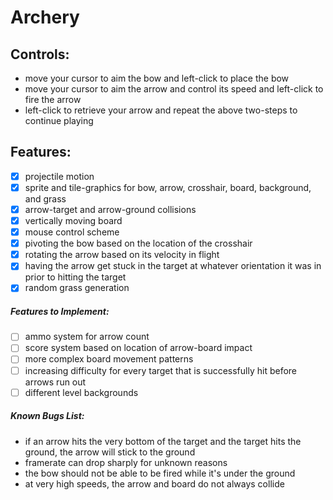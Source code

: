 # Archery

## Controls:
- move your cursor to aim the bow and left-click to place the bow
- move your cursor to aim the arrow and control its speed and left-click to fire the arrow
- left-click to retrieve your arrow and repeat the above two-steps to continue playing

## Features:
- [x] projectile motion 
- [x] sprite and tile-graphics for bow, arrow, crosshair, board, background, and grass
- [x] arrow-target and arrow-ground collisions
- [x] vertically moving board
- [x] mouse control scheme
- [x] pivoting the bow based on the location of the crosshair
- [x] rotating the arrow based on its velocity in flight
- [x] having the arrow get stuck in the target at whatever orientation it was in prior to hitting the target
- [x] random grass generation

##### Features to Implement:
- [ ] ammo system for arrow count
- [ ] score system based on location of arrow-board impact
- [ ] more complex board movement patterns
- [ ] increasing difficulty for every target that is successfully hit before arrows run out
- [ ] different level backgrounds

##### Known Bugs List:
- if an arrow hits the very bottom of the target and the target hits the ground, the arrow will stick to the ground
- framerate can drop sharply for unknown reasons
- the bow should not be able to be fired while it's under the ground
- at very high speeds, the arrow and board do not always collide
